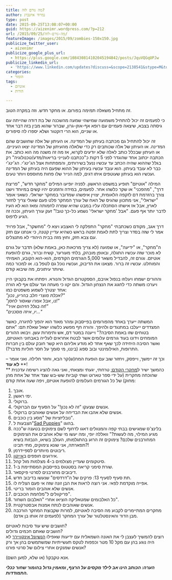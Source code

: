 ```yaml
---
title: מה גורם לזה?
author: נמרוד איזנברג
type: post
date: 2015-09-25T13:08:07+00:00
guid: https://aizenimr.wordpress.com/?p=212
url: /2015/09/25/מה-גורם-לזה/
featureImage: /images/2015/09/zombies-150x150.jpg
publicize_twitter_user:
  - aizenimr
publicize_google_plus_url:
  - https://plus.google.com/108430814102045194842/posts/JquVQGqUPJw
publicize_linkedin_url:
  - 'https://www.linkedin.com/updates?discuss=&scope=2138541&stype=M&topic=6053162877093761024&type=U&a=Kq8S'
categories:
  - הומור
tags:
  - אוטיזם
  - הורות

---
```

זה מתחיל משאלה תמימה בפורום. או מחקר חדש. וזה במקרה הטוב.

כי לפעמים זה יכול להתחיל משמועה שמישהי שמעה מהשכנה של בת דודה שהייתה עם גיסתה בצבא, שיצאה פעמיים עם רופא אף-אוזן-גרון, שברור שהוא מבין בזה דבר אחד או שניים, הוא הרי דוקטור ושלא יספרו לה סיפורים.

זה יכול להתחיל גם מכתבה בעיתון של המדינה. או העיתון של אלה שחושבים שהם המדינה. או העיתון של אלה שכותבים רק כדי שלאלה מהעיתון של המדינה יצאו העיניים. או העיתון שבכלל כותב לאלה שלא יודעים לקרוא, אז מה זה משנה מה הוא כותב. את הכתבה יכתוב אחד שהוגדר לפני 5 דקות כ"ככתבנו לענייני בריאות/מדע/טכנולוגיה" רק בגלל שההוא שהיה הכתב עד עכשיו ננעל בשירותים, והמפתחות אצל הג'ינג'י. הג'ינג'י כבר לא עובד בעיתון. הוא עובד עכשיו בעיתון של ההוא שפעם היה בעיתון של המדינה ועכשיו הוא בעיתון שעוטפים איתו דגים, למה הנייר שלו פחות מחוספס ויותר טעים.

המילה "אוטיזם" תופיע במשפט הראשון. לפניה יופיעו המילים "מחקר חדש", "פריצת דרך", "מהפכני" או שקר כלשהו אחר. לפעמים, במידה והזמנים יהיו קשים במיוחד וישנו צורך בהזרמת דם לזקפה הלאומית, יצויין איפשהו שמדובר במחקר ישראלי. כשאני אומר "ישראלי", אני מתכוון שהגיס של האח של עורך המחקר פלט פעם שאולי צריך לחזור לארץ, אבל אז אישתו הסתכלה עליו במבט שהיא שמרה לחמותה ומאז הוא לא העיז לדבר יותר אף פעם. "אבל 'מחקר ישראלי' נשמע כל-כך טוב!" זעק עורך העיתון, וככה זה הגיע לדפוס.

דרך אגב, מקודם כשכתבתי "מחקר" התפלקה לי האצבע ויצא לי "מחשקר", אבל פרויד אמר לי שזה בסדר וצריך לתת לאמת זפטה בראש כשהיא עדיין קטנה, כי אנחנו עם חזק עם צבא חזק, וחוץ מזה בבית היהודי לא מתנצלים.

ה"מחקר", או "ידיעה", או שמועה (לא צריך מרכאות כאן, באמת שלא) תדבר על גורם לא מוכר שזה עכשיו התגלה, ובאופן מובהק, בלתי מעורער, קשיח וברור, גורם להופעת אוטיזם. וגורם זה, להבדיל משאר 5,000 הגורמים הקודמים, הוא-הוא הקובע, האמיתי והמוחלט. עכשיו זה ברור. מצאנו את הדיבוק, ועכשיו נוכל גם לטפל בו. או למכור כמה שיותר עיתונים, מה שיבוא קודם.

וההורים ישמחו ויעלוזו בנפול אויבם, הספקטרום הגדול והנורא. ויפתחו את בקבוקי היין ויערכו משתה כדי לחגוג את הנצחון הגדול. והם יקוו כי מעתה ועד עולם אף לא הורה אחד יצטרך לשמוע משפטים כמו:  
_"אכלת מוצרי חלב בהריון, נכון?"_  
_"נו, אבל אמרו שאסור לחסן!"_  
_"זה בגלל הזיהום אויר!"_  
_"יו, איזה מסכנים&#8230;"_

המשתה ייערך באחד מהפורומים בפייסבוק ומהר מאוד הוא יהפוך לתיגרה, כאשר המצדדים ייעלבו במתנגדים ולהיפך. והורה חף מפשע כלשהו ישאל שאלת תם: "אתם בטוחים שזו באמת הסיבה?" וייענה במטר דם, אש ותימרות עשן. ויבואו ההורים המומחים וידונו בעוד גורמים עלומים אשר לבטח אחראים לעלייה באבחוני האוטיזם, ואשר הסיבה היחידה לכך שאף אחד לא מודע אליהם היא קשר חובק עולם בין חברות התרופות, האילומינטי ובוב ספוג (ביננו, מי סומך על חסר חוליות מדבר?).

וכך זה יימשך, וייפסק, ויחזור שוב עם הופעת המח(ש)קר הבא, וחוזר חלילה. ואני אומר &#8211; **לא עוד****!  
** כהמשך ישיר ל[מחקרי הקודם:][1] טרחתי, יגעתי ומצאתי, ואני גאה להציג רשימה עדכנית שהוכחה מחקרית (על ידי ספר טארוט ושתי קוביות שש-בש שצד אחד של אחת מהן מחוק) של כל הגורמים העלומים להופעת אוטיזם, ויפה שעה אחת קודם:

  1. אובך.
  2. ימי ראשון.
  3. ברוקולי.
  4. אנשים שצעקו "זה לא נכון!" על הסעיף עם הברוקולי.
  5. אנשים שלא אהבו את הבדיחה על אנשים שאוהבים ברוקולי.
  6. נובליזציות של "מסע בין כוכבים".
  7. הצבעות ל"[Sad Puppies][2]" בהוגו.
  8. בלינצ'ס שמגישים בבתי קפה והמנוולים דאגו לדחוף לשם צימוקים בטענה ש"ככה מגיע המילוי, מה לעשות?" וואללה יופי, ומה יעשו מי שלא אוהבים את הצימוקים המחורבנים שלכם? צימוקים זה הרוע בהתגלמותו, העולב בשיאו, הנבזות בשיא תפארתה, אני שונא צימוקים, מתי תבינו?!
  9. ריבוטים מיותרים לספיידרמן.
 10. אירועים חופפים ב<a href="http://icon.org.il/" target="_blank" rel="noopener noreferrer">אייקון</a>.
 11. סיטקומים שעדיין מצולמים ב-4 מצלמות מול קהל.
 12. שורת סימני קריאה בסטטוס בפייסבוק המסתיימת ב-1.
 13. דיבובים מחורבנים לסרטי פיקסאר.
 14. תת סעיף לסעיף 13: פרקים של ה"דרדסים" שנעשו בדיבוב חדש.
 15. אפייה מוקדמת לפאי. אני רוצה לראות את הבן זונה שזה אי פעם הצליח לו.
 16. אנשים שלא אוהבים הומור בריטי.
 17. פריקוולים ל"מלחמת הכוכבים".
 18. כל האלבומים שמטאליקה הוציאו אחרי "האלבום השחור".
 19. אנשים שאוהבים לנתח אמנות אבסטרקטית.
 20. מחקרים המתיימרים לקבוע מה הסיבה לאוטיזם, למרות שקבוצת המחקר הורכבה מבן הדוד והאינסטלטור של עורך המחקר (לפעמים זה אותו בן אדם).

חושבים שיש עוד סיבות לאוטיזם?  
חושבים שאתם חכמים גדולים?  
רוצים להמשיך לעצבן לי את האונה השמאלית עם ידיעות שאפילו <a href="http://www.nationalenquirer.com" target="_blank" rel="noopener noreferrer">הנשיונל אינקוויירר</a> לא היה נוגע בהן עם מקל 10 מטר וכפפות לטקס תעשייתיות שמשתמשים בהן אך ורק אנשים שמנקים אתרי צילום של סרטי פורנו?

אנא טקבקו! (או שלא, למען השם).

**_הערה: הכותב הינו אב לילד מקסים על הרצף, ומאמין גדול בהומור שחור ככלי התמודדות._**

 [1]: /2015/08/20/%d7%9e%d7%99%d7%9c%d7%95%d7%9f-%d7%94%d7%a1%d7%a4%d7%a7%d7%98%d7%a8%d7%95%d7%9d-%d7%94%d7%92%d7%93%d7%95%d7%9c/
 [2]: /2015/08/25/%d7%94%d7%95%d7%90-%d7%95%d7%94%d7%99%d7%90-3-%d7%94%d7%95%d7%90-%d7%94%d7%99%d7%90-%d7%95%d7%94%d7%95%d7%92%d7%95/